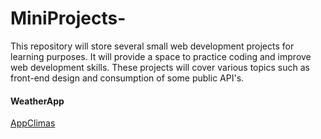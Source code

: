 # MiniProjects-
This repository will store several small web development projects for learning purposes. It will provide a space to practice coding and improve web development skills. These projects will cover various topics such as front-end design and consumption of some public API's.


#### WeatherApp

[AppClimas](https://github.com/reactmatz/AppClima)
